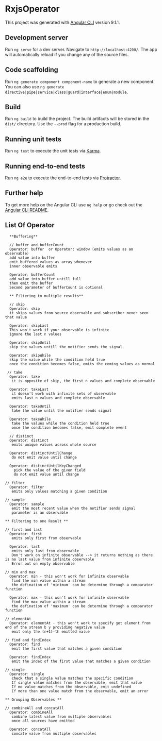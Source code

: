 # RxjsOperator

This project was generated with [Angular CLI](https://github.com/angular/angular-cli) version 9.1.1.

## Development server

Run `ng serve` for a dev server. Navigate to `http://localhost:4200/`. The app will automatically reload if you change any of the source files.

## Code scaffolding

Run `ng generate component component-name` to generate a new component. You can also use `ng generate directive|pipe|service|class|guard|interface|enum|module`.

## Build

Run `ng build` to build the project. The build artifacts will be stored in the `dist/` directory. Use the `--prod` flag for a production build.

## Running unit tests

Run `ng test` to execute the unit tests via [Karma](https://karma-runner.github.io).

## Running end-to-end tests

Run `ng e2e` to execute the end-to-end tests via [Protractor](http://www.protractortest.org/).

## Further help

To get more help on the Angular CLI use `ng help` or go check out the [Angular CLI README](https://github.com/angular/angular-cli/blob/master/README.md).

## List Of Operator

      **Buffering**

      // buffer and bufferCount
      Operator: buffer  or Operator: window (emits values as an observable)
      add value into buffer
      emit buffered values as array whenever
      inner observable emits

      Operator: bufferCount
      add value into buffer untill full
      then emit the buffer
      Second parameter of bufferCount is optional

      ** Filtering to multiple results**

      // skip
      Operator: skip
      it skips values from source observable and subscriber never seen that value

      Operator: skipLast
      This won't work if your observable is infinite
      ignore the last n values

      Operator: skipUntil
      skip the values untill the notifier sends the signal

      Operator: skipWhile
      skip the value while the condition held true
      once the condition becomes false, emits the coming values as normal

     // take
      Operator: take
       it is opposite of skip, the first n values and complete observable

      Operator: takeLast
       it doesn't work with infinite sets of observable
       emits last n values and complete observable
      
      Operator: takeUntil
       take the value until the notifier sends signal

      Operator: takeWhile
       take the values while the condition held true
       once the condition becomes false, emit complete event

      // distinct
      Operator: distinct
       emits unique values across whole source

      Operator: distinctUntilChange
       do not emit value until change

      Operator: distinctUntilKeyChanged
        pick the value of the given field
        do not emit value until change

    // filter
      Operator: filter
       emits only values matching a given condition

    // sample
      Operator: sample
       emit the most recent value when the notifier sends signal
       parameter is an observable

    ** Filtering to one Result **

    // first and last
      Operator: first
       emits only first from observable

      Operator: last
       emits only last from observable
       Don't work on infinite observable --> it returns nothing as there is no last value from infinite observable
       Error out on empty observable

    // min and max
      Operator: min - this won't work for infinite observable
       find the min value within a stream
       the defination of 'minimum' can be determine through a comparator function

      Operator: max - this won't work for infinite observable
       find the max value within a stream
       the defination of 'maximum' can be determine through a comparator function

    // elementAt
      Operator: elementAt - this won't work to specify get element from end of the stream b y providing negative value 
       emit only the (n+1)-th emitted value

    // find and findIndex
      Operator: find
       emit the first value that matches a given condition

      Operator: findIndex
       emit the index of the first value that matches a given condition

    // single
      Operator: single
       check that a single value matches the specific condition
       If single value matches from the observable, emit that value
       If no value matches from the observable, emit undefined
       If more than one value match from the observable, emit an error

    ** Grouping Observables **

    // combineAll and concatAll
      Operator: combineAll
       combine latest value from multiple observables
       once all sources have emitted

      Operator: concatAll
       concate value from multiple observables
